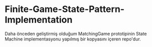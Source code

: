 # Finite-Game-State-Pattern-Implementation
Daha önceden geliştirmiş olduğum MatchingGame prototipinin State Machine implementasyonu yapılmış bir kopyasını içeren repo'dur.
